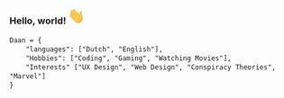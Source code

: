 ### Hello, world! <img src="https://github.com/ABSphreak/ABSphreak/blob/master/gifs/Hi.gif" width="30px">

```
Daan = {
    "languages": ["Dutch", "English"],
    "Hobbies": ["Coding", "Gaming", "Watching Movies"],
    "Interests" ["UX Design", "Web Design", "Conspiracy Theories", "Marvel"]
}
```
